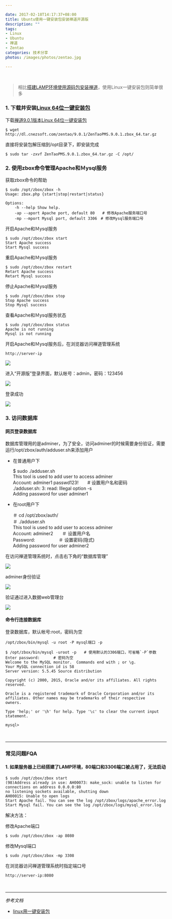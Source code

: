 ```yaml
---

date: 2017-02-18T14:17:37+08:00
title: Ubuntu使用一键安装包安装禅道开源版
description: ""
tags:
- Linux
- Ubuntu
- 禅道
- Zentao
categories: 技术分享
photos: /images/photos/zentao.jpg

---
```


<br />

>相比[搭建LAMP环境](http://linux.mingguilu.com/2017/02/16/ubuntu%E4%BD%BF%E7%94%A8apt%E6%90%AD%E5%BB%BAlamp/)[使用源码包安装禅道](http://linux.mingguilu.com/2017/02/17/ubuntu%E4%BD%BF%E7%94%A8%E6%BA%90%E7%A0%81%E5%8C%85%E5%AE%89%E8%A3%85%E7%A6%85%E9%81%93%E5%BC%80%E6%BA%90%E7%89%88/)，使用Linux一键安装包则简单很多

<!--more-->

### 1. 下载并安装[Linux 64位一键安装包](http://www.zentao.net/download/80025.html)

下载[禅道9.0.1版本Linux 64位一键安装包](http://dl.cnezsoft.com/zentao/9.0.1/ZenTaoPMS.9.0.1.zbox_64.tar.gz)

	$ wget http://dl.cnezsoft.com/zentao/9.0.1/ZenTaoPMS.9.0.1.zbox_64.tar.gz
	
直接将安装包解压缩到/opt目录下，即安装完成

	$ sudo tar -zxvf ZenTaoPMS.9.0.1.zbox_64.tar.gz -C /opt/

### 2. 使用zbox命令管理Apache和Ｍysql服务

获取zbox命令的帮助

	$ sudo /opt/zbox/zbox -h
	Usage: zbox.php {start|stop|restart|status}

	Options:
	    -h --help Show help.
	    -ap --aport Apache port, default 80　　# 修改Apache服务端口号
	    -mp --mport Mysql port, default 3306　# 修改Mysql服务端口号

开启Apache和Ｍysql服务

	$ sudo /opt/zbox/zbox start 
	Start Apache success
	Start Mysql success
	
重启Apache和Ｍysql服务

	$ sudo /opt/zbox/zbox restart
	Retart Apache success
	Retart Mysql success
 
停止Apache和Ｍysql服务

	$ sudo /opt/zbox/zbox stop
	Stop Apache success
	Stop Mysql success

查看Apache和Ｍysql服务状态

	$ sudo /opt/zbox/zbox status
	Apache is not running
	Mysql is not running
	
开启Apache和Ｍysql服务后，在浏览器访问禅道管理系统

	http://server-ip
	
![](/images/20170218/170218_01_02_01.png)

进入“开源版”登录界面，默认帐号：admin，密码：123456

![](/images/20170218/170218_01_02_02.png)

登录成功

![](/images/20170218/170218_01_02_03.png)

### 3. 访问数据库

#### 网页登录数据库

数据库管理用的是adminer，为了安全，访问adminer的时候需要身份验证，需要运行/opt/zbox/auth/adduser.sh来添加用户

* 在普通用户下

	$ sudo ./adduser.sh  
	This tool is used to add user to access adminer  
	Account: adminer1  passwd123!　　# 设置用户名和密码  
	./adduser.sh: 3: read: Illegal option -s  
	Adding password for user adminer1  

* 在root用户下

	＃ cd /opt/zbox/auth/  
	＃ ./adduser.sh   
	This tool is used to add user to access adminer  
	Account: adminer2　　＃ 设置用户名  
	Password: 　　　　　＃ 设置密码(隐式)  
	Adding password for user adminer2

在访问禅道管理系统时，点击右下角的“数据库管理”

![](/images/20170218/170218_01_03_01.png)

adminer身份验证

![](/images/20170218/170218_01_03_02.png)

验证通过进入数据web管理台

![](/images/20170218/170218_01_03_03.png)

#### 命令行连接数据库

登录数据库，默认帐号:root，密码为空

	/opt/zbox/bin/mysql -u root -P mysql端口 -p 
	
	$ /opt/zbox/bin/mysql -uroot -p　　# 使用默认的3306端口，可省略`-P`参数
	Enter password: 　　　# 密码为空
	Welcome to the MySQL monitor.  Commands end with ; or \g.
	Your MySQL connection id is 58
	Server version: 5.5.45 Source distribution

	Copyright (c) 2000, 2015, Oracle and/or its affiliates. All rights reserved.

	Oracle is a registered trademark of Oracle Corporation and/or its
	affiliates. Other names may be trademarks of their respective
	owners.

	Type 'help;' or '\h' for help. Type '\c' to clear the current input statement.

	mysql> 
	
<br />

___

### 常见问题FQA

#### 1.  如果服务器上已经搭建了LAMP环境，80端口和3306端口被占用了，无法启动

	$ sudo /opt/zbox/zbox start
	(98)Address already in use: AH00073: make_sock: unable to listen for connections on address 0.0.0.0:80
	no listening sockets available, shutting down
	AH00015: Unable to open logs
	Start Apache fail. You can see the log /opt/zbox/logs/apache_error.log
	Start Mysql fail. You can see the log /opt/zbox/logs/mysql_error.log

解决方法：

修改Apache端口

	$ sudo /opt/zbox/zbox -ap 8080

修改Mysql端口

	$ sudo /opt/zbox/zbox -mp 3308
	
在浏览器访问禅道管理系统时指定端口号

	http://server-ip:8080

<br />

___

*参考文档*

* [linux用一键安装包](http://www.zentao.net/book/zentaopmshelp/90.html)





	

